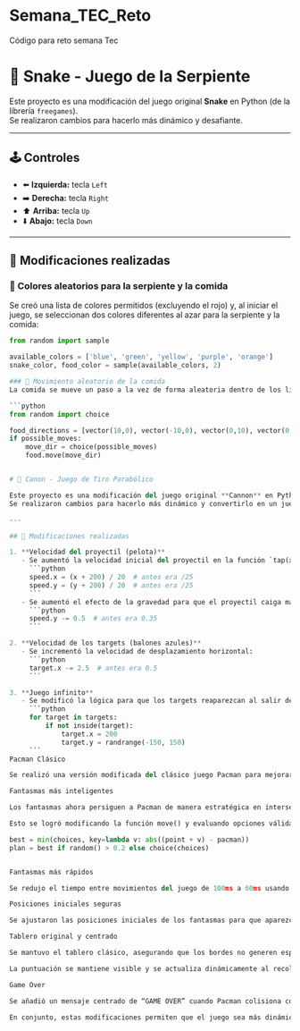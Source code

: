 # Semana_TEC_Reto
Código para reto semana Tec

# 🐍 Snake - Juego de la Serpiente

Este proyecto es una modificación del juego original **Snake** en Python (de la librería `freegames`).  
Se realizaron cambios para hacerlo más dinámico y desafiante.

---

## 🕹 Controles

- ⬅️ **Izquierda:** tecla `Left`
- ➡️ **Derecha:** tecla `Right`
- ⬆️ **Arriba:** tecla `Up`
- ⬇️ **Abajo:** tecla `Down`

---

## 🔧 Modificaciones realizadas

### 🎨 Colores aleatorios para la serpiente y la comida
Se creó una lista de colores permitidos (excluyendo el rojo) y, al iniciar el juego, se seleccionan dos colores diferentes al azar para la serpiente y la comida:

```python
from random import sample

available_colors = ['blue', 'green', 'yellow', 'purple', 'orange']
snake_color, food_color = sample(available_colors, 2)

### 🍎 Movimiento aleatorio de la comida
La comida se mueve un paso a la vez de forma aleatoria dentro de los límites de la pantalla:

```python
from random import choice

food_directions = [vector(10,0), vector(-10,0), vector(0,10), vector(0,-10)]
if possible_moves:
    move_dir = choice(possible_moves)
    food.move(move_dir)


# 🎯 Canon - Juego de Tiro Parabólico

Este proyecto es una modificación del juego original **Cannon** en Python (de la librería `freegames`).  
Se realizaron cambios para hacerlo más dinámico y convertirlo en un juego infinito.

---

## 🔧 Modificaciones realizadas

1. **Velocidad del proyectil (pelota)**
   - Se aumentó la velocidad inicial del proyectil en la función `tap(x, y)`:
     ```python
     speed.x = (x + 200) / 20  # antes era /25
     speed.y = (y + 200) / 20  # antes era /25
     ```
   - Se aumentó el efecto de la gravedad para que el proyectil caiga más rápido:
     ```python
     speed.y -= 0.5  # antes era 0.35
     ```

2. **Velocidad de los targets (balones azules)**
   - Se incrementó la velocidad de desplazamiento horizontal:
     ```python
     target.x -= 2.5  # antes era 0.5
     ```

3. **Juego infinito**
   - Se modificó la lógica para que los targets reaparezcan al salir de la pantalla en una posición aleatoria, en lugar de terminar el juego:
     ```python
     for target in targets:
         if not inside(target):
             target.x = 200
             target.y = randrange(-150, 150)
     ```
Pacman Clásico

Se realizó una versión modificada del clásico juego Pacman para mejorar la jugabilidad y hacerlo más desafiante:

Fantasmas más inteligentes

Los fantasmas ahora persiguen a Pacman de manera estratégica en intersecciones, eligiendo la dirección más cercana a Pacman con un 20% de aleatoriedad, evitando moverse hacia atrás inmediatamente.

Esto se logró modificando la función move() y evaluando opciones válidas en cada paso:

best = min(choices, key=lambda v: abs((point + v) - pacman))
plan = best if random() > 0.2 else choice(choices)


Fantasmas más rápidos

Se redujo el tiempo entre movimientos del juego de 100ms a 60ms usando ontimer(move, 60), haciendo que los fantasmas y Pacman se muevan más rápido y aumentando el nivel de dificultad.

Posiciones iniciales seguras

Se ajustaron las posiciones iniciales de los fantasmas para que aparezcan siempre dentro de los tiles válidos, evitando que algunos no aparecieran en el tablero.

Tablero original y centrado

Se mantuvo el tablero clásico, asegurando que los bordes no generen espacios sobrantes y que Pacman pueda recorrer todo el área disponible.

La puntuación se mantiene visible y se actualiza dinámicamente al recolectar los puntos del tablero.

Game Over

Se añadió un mensaje centrado de “GAME OVER” cuando Pacman colisiona con un fantasma, mejorando la experiencia visual y de feedback para el jugador.

En conjunto, estas modificaciones permiten que el juego sea más dinámico, desafiante y visualmente organizado, logrando una experiencia más entretenida tanto en Cannon como en Pacman.
